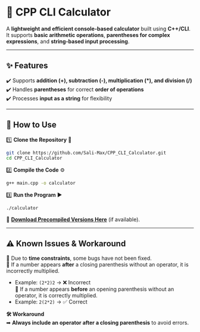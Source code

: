 # 🔢 CPP CLI Calculator  
A **lightweight and efficient console-based calculator** built using **C++/CLI**.  
It supports **basic arithmetic operations**, **parentheses for complex expressions**, and **string-based input processing**.  


---

## ✨ Features  
✔️ Supports **addition (+), subtraction (-), multiplication (*), and division (/)**  
✔️ Handles **parentheses** for correct **order of operations**  
✔️ Processes **input as a string** for flexibility  

---

## 🚀 How to Use  
1️⃣ **Clone the Repository** 🔹  
```bash
git clone https://github.com/Sali-Max/CPP_CLI_Calculator.git
cd CPP_CLI_Calculator
```
2️⃣ **Compile the Code** ⚙️  
```bash
g++ main.cpp -o calculator
```
3️⃣ **Run the Program** ▶️  
```bash
./calculator
```

📌 **[Download Precompiled Versions Here](https://github.com/Sali-Max/CPP_CLI_Calculator/releases)** (if available).  

---

## ⚠️ Known Issues & Workaround  
🔸 Due to **time constraints**, some bugs have not been fixed.  
🔸 If a number appears **after** a closing parenthesis without an operator, it is incorrectly multiplied.  
   - Example: `(2*2)2` → ❌ Incorrect  
🔸 If a number appears **before** an opening parenthesis without an operator, it is correctly multiplied.  
   - Example: `2(2*2)` → ✅ Correct  

**🛠 Workaround**  
➡ **Always include an operator after a closing parenthesis** to avoid errors.  
